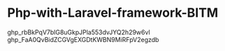 # Php-with-Laravel-framework-BITM
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
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
